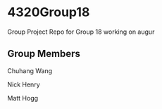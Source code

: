 # 4320Group18
Group Project Repo for Group 18 working on augur

## Group Members
Chuhang Wang

Nick Henry

Matt Hogg
